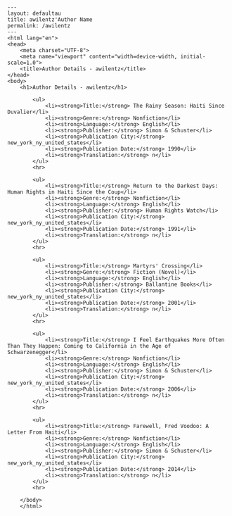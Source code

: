 
    ---
    layout: defaultau
    title: awilentz'Author Name 
    permalink: /awilentz
    ---
    <html lang="en">
    <head>
        <meta charset="UTF-8">
        <meta name="viewport" content="width=device-width, initial-scale=1.0">
        <title>Author Details - awilentz</title>
    </head>
    <body>
        <h1>Author Details - awilentz</h1>
        
            <ul>
                <li><strong>Title:</strong> The Rainy Season: Haiti Since Duvalier</li>
                <li><strong>Genre:</strong> Nonfiction</li>
                <li><strong>Language:</strong> English</li>
                <li><strong>Publisher:</strong> Simon & Schuster</li>
                <li><strong>Publication City:</strong> new_york_ny_united_states</li>
                <li><strong>Publication Date:</strong> 1990</li>
                <li><strong>Translation:</strong> n</li>
            </ul>
            <hr>
            
            <ul>
                <li><strong>Title:</strong> Return to the Darkest Days: Human Rights in Haiti Since the Coup</li>
                <li><strong>Genre:</strong> Nonfiction</li>
                <li><strong>Language:</strong> English</li>
                <li><strong>Publisher:</strong> Human Rights Watch</li>
                <li><strong>Publication City:</strong> new_york_ny_united_states</li>
                <li><strong>Publication Date:</strong> 1991</li>
                <li><strong>Translation:</strong> n</li>
            </ul>
            <hr>
            
            <ul>
                <li><strong>Title:</strong> Martyrs' Crossing</li>
                <li><strong>Genre:</strong> Fiction (Novel)</li>
                <li><strong>Language:</strong> English</li>
                <li><strong>Publisher:</strong> Ballantine Books</li>
                <li><strong>Publication City:</strong> new_york_ny_united_states</li>
                <li><strong>Publication Date:</strong> 2001</li>
                <li><strong>Translation:</strong> n</li>
            </ul>
            <hr>
            
            <ul>
                <li><strong>Title:</strong> I Feel Earthquakes More Often Than They Happen: Coming to California in the Age of Schwarzenegger</li>
                <li><strong>Genre:</strong> Nonfiction</li>
                <li><strong>Language:</strong> English</li>
                <li><strong>Publisher:</strong> Simon & Schuster</li>
                <li><strong>Publication City:</strong> new_york_ny_united_states</li>
                <li><strong>Publication Date:</strong> 2006</li>
                <li><strong>Translation:</strong> n</li>
            </ul>
            <hr>
            
            <ul>
                <li><strong>Title:</strong> Farewell, Fred Voodoo: A Letter From Haiti</li>
                <li><strong>Genre:</strong> Nonfiction</li>
                <li><strong>Language:</strong> English</li>
                <li><strong>Publisher:</strong> Simon & Schuster</li>
                <li><strong>Publication City:</strong> new_york_ny_united_states</li>
                <li><strong>Publication Date:</strong> 2014</li>
                <li><strong>Translation:</strong> n</li>
            </ul>
            <hr>
            
        </body>
        </html>
        